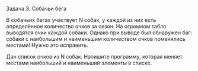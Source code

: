 Задача 3. Собачьи бега

В собачьих бегах участвует N собак, у каждой из них есть определённое количество очков за сезон. На огромном табло выводятся очки каждой собаки. Однако при выводе был обнаружен баг: собаки с наибольшим и наименьшим количеством очков поменялись местами! Нужно это исправить.

Дан список очков из N собак. Напишите программу, которая меняет местами наибольший и наименьший элементы в списке.


